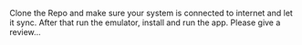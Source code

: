 Clone the Repo and make sure  your system is 
connected to internet and let it sync. After 
that
 run the emulator, install and run the app.
Please give a review... 

